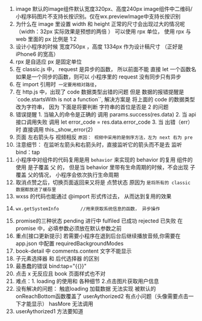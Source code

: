 1. image 默认的image组件默认宽度320px、高度240px
			image组件中二维码/小程序码图片不支持长按识别。仅在wx.previewImage中支持长按识别
2.  为什么在 image 里设置 width 和 height 正常的尺寸会出现过大的情况呢（width：32px 实际效果是预想的两倍 ）
			可以使用 rpx 单位， 使用 rpx 与 web 里面的 px 比例是 1:2
3. 设计小程序的时候  宽度750px ，高度 1334px 作为设计稿尺寸 （正好是 iPhone6 的宽高）
4. rpx 是自适应 px 是固定单位
5. 在 classic.js 中， request 是异步的函数， 所以前面不能 直接 let 一个函数名
		如果是一个同步的函数，则可以
		 小程序里的 request 没有同步只有异步
6. 在 import 引用时` 一定要用相对路径`，
7. 在 http.js 中，出现了 code 数据类型出错的问题
但是 数据的报错提醒是 `code.startsWith is not a function``,   解决方案是 将上面的 code 的数据类型 改为字符串， 因为 下面是将要判断 字符串的首位是否是 2 的问题
8. 错误提醒
			1. 当输入的命令是正确的			 调用  	params.success(res.data)
			2. 当 api 接口调用失败			调用 let error_code = res.data.error_code	
			3. 当 出错（err）时				直接调用  	this._show_error(2)		
9. 页面 左右箭头与 视频相反
`原因： 视频中采用的是倒序方法，左为 next 右为 pre`
10. 注意细节： 在监听左箭头和右箭头时，直接监听它的箭头而不是去 监听bind：tap
11. 小程序中对组件的代码复用是用  `behavior` 来实现的
behavior 的复用   组件的使用  是子覆盖 父 的， 但是当 behavior 里带有生命周期的时候，不会出现 子 覆盖 父的情况，
小程序会依次执行生命周期
12. 取消点赞之后，切换页面返回来又将是 点赞状态
原因为 `是将所有的 classic 数据都放进了缓存里`
13. wxss 的代码也能通过 @import 形式传过去， 从而达到复用的效果
14. 	wx.getSystemInfo		//用来获取系统信息的函数， 异步操作
15. promise的三种状态 pending 进行中 fulfiled 已成功 rejected 已失败
	在 promise 中，必填参数必须放在默认参数之前
16. 重点[接口更新提示] 若需要小程序在退到后台后继续播放音频,你需要在 app.json 中配置 requiredBackgroundModes
17. book-detail 中 comments.content 文字不能显示
18. 子元素选择器 和 后代选择器 的区别
19. 最愚蠢的错误 bind:tap="{{}}"
20. 点击 x 无反应且 book 页面样式也不对
21. 难点：1. loading 的使用和 各种细节
		  2.点击图片获取用户信息
22. 没有解决的问题： 触底loading 加载数据 无法实现			被默认的 onReachBottom函数覆盖了
					userAythorized2 有点小问题（头像需要点击一下才能显示）
					hasMore 无法调用
23. userAythorized1 方法要知道	

